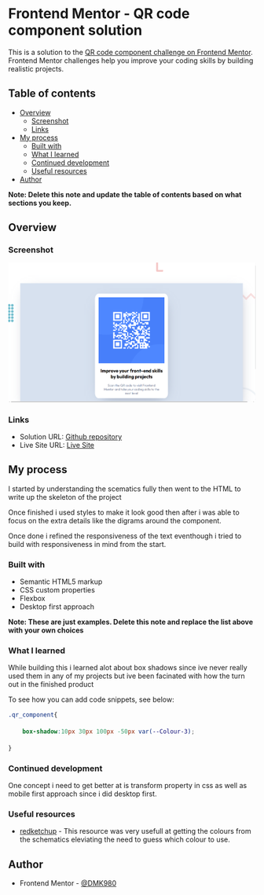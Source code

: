 # Frontend Mentor - QR code component solution

This is a solution to the [QR code component challenge on Frontend Mentor](https://www.frontendmentor.io/challenges/qr-code-component-iux_sIO_H). Frontend Mentor challenges help you improve your coding skills by building realistic projects. 

## Table of contents

- [Overview](#overview)
  - [Screenshot](#screenshot)
  - [Links](#links)
- [My process](#my-process)
  - [Built with](#built-with)
  - [What I learned](#what-i-learned)
  - [Continued development](#continued-development)
  - [Useful resources](#useful-resources)
- [Author](#author)

**Note: Delete this note and update the table of contents based on what sections you keep.**

## Overview

### Screenshot

![](./images/screenshot.png)

### Links

- Solution URL: [Github repository](https://dmk980.github.io/frontendMentor/tree/main/QR-code-component/)
- Live Site URL: [Live Site](https://qr-code-component-1-indol.vercel.app/)

## My process

I started by understanding the scematics fully then went to the HTML to write up
the skeleton of the project

Once finished i used styles to make it look good then after i was able to focus on the extra 
details like the digrams around the component.

Once done i refined the responsiveness of the text eventhough i tried to build with responsiveness in mind from 
the start.

### Built with

- Semantic HTML5 markup
- CSS custom properties
- Flexbox
- Desktop first approach

**Note: These are just examples. Delete this note and replace the list above with your own choices**

### What I learned

While building this i learned alot about box shadows since ive never really 
used them in any of my projects but ive been facinated with how the turn out 
in the finished product

To see how you can add code snippets, see below:


```css
.qr_component{
    
    box-shadow:10px 30px 100px -50px var(--Colour-3);

}
```

### Continued development

One concept i need to get better at is transform property in css as well 
as mobile first approach since i did desktop first. 

### Useful resources

- [redketchup](https://redketchup.io/color-picker) - This resource was very usefull at getting the colours from the schematics eleviating the need to 
guess which colour to use.

## Author
- Frontend Mentor - [@DMK980](https://www.frontendmentor.io/profile/@DMK980)

